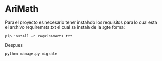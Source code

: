 # AriMath
Para el proyecto es necesario tener instalado los requisitos para lo cual
esta el archivo requiremets.txt el cual se instala de la sgte forma:
```
pip install -r requirements.txt
```
Despues
```
python manage.py migrate
```
